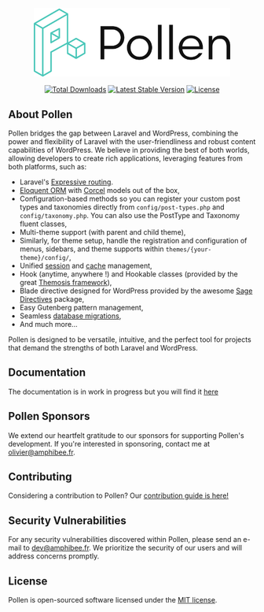<p align="center"><a href="https://amphibee.fr" target="_blank"><img src="https://raw.githubusercontent.com/AmphiBee/pollen/main/resources/images/pollen.svg" width="400" alt="Pollen Logo"></a></p>

<p align="center">
<a href="https://packagist.org/packages/pollen/pollen"><img src="https://img.shields.io/packagist/dt/pollen/pollen" alt="Total Downloads"></a>
<a href="https://packagist.org/packages/pollen/pollen"><img src="https://img.shields.io/packagist/v/pollen/pollen" alt="Latest Stable Version"></a>
<a href="https://packagist.org/packages/pollen/pollen"><img src="https://img.shields.io/packagist/l/pollen/pollen" alt="License"></a>
</p>

## About Pollen

Pollen bridges the gap between Laravel and WordPress, combining the power and flexibility of Laravel with the user-friendliness and robust content capabilities of WordPress. We believe in providing the best of both worlds, allowing developers to create rich applications, leveraging features from both platforms, such as:


- Laravel's [Expressive routing](https://laravel.com/docs/routing).
- [Eloquent ORM](https://laravel.com/docs/eloquent) with [Corcel](https://github.com/corcel/corcel) models out of the box,
- Configuration-based methods so you can register your custom post types and taxonomies directly from `config/post-types.php` and `config/taxonomy.php`. You can also use the PostType and Taxonomy fluent classes,
- Multi-theme support (with parent and child theme),
- Similarly, for theme setup, handle the registration and configuration of menus, sidebars, and theme supports within `themes/{your-theme}/config/`,
- Unified [session](https://laravel.com/docs/session) and [cache](https://laravel.com/docs/cache) management,
- Hook (anytime, anywhere !) and Hookable classes (provided by the great [Themosis framework](https://framework.themosis.com)),
- Blade directive designed for WordPress provided by the awesome [Sage Directives](https://log1x.github.io/sage-directives-docs/) package,
- Easy Gutenberg pattern management,
- Seamless [database migrations](https://laravel.com/docs/migrations),
- And much more...

Pollen is designed to be versatile, intuitive, and the perfect tool for projects that demand the strengths of both Laravel and WordPress.

## Documentation

The documentation is in work in progress but you will find it [here](https://github.com/AmphiBee/pollen-documentation)

## Pollen Sponsors

We extend our heartfelt gratitude to our sponsors for supporting Pollen's development. If you're interested in sponsoring, contact me at [olivier@amphibee.fr](mailto:olivier@amphibee.fr).

## Contributing

Considering a contribution to Pollen? Our [contribution guide is here!](CONTRIBUTE.md)

## Security Vulnerabilities

For any security vulnerabilities discovered within Pollen, please send an e-mail to [dev@amphibee.fr](mailto:dev@amphibee.fr). We prioritize the security of our users and will address concerns promptly.

## License

Pollen is open-sourced software licensed under the [MIT license](https://opensource.org/licenses/MIT).